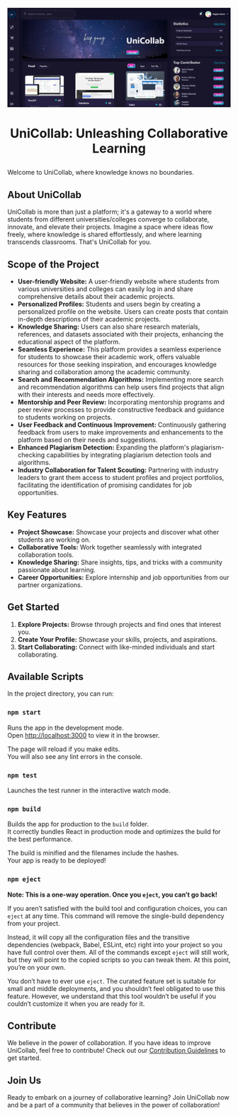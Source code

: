 <p align="center">
  <img src="Unicollab.png">
</p>
<h1><p align="center">UniCollab: Unleashing Collaborative Learning</p></h1>
Welcome to UniCollab, where knowledge knows no boundaries.

## About UniCollab

UniCollab is more than just a platform; it's a gateway to a world where students from different universities/colleges converge to collaborate, innovate, and elevate their projects. Imagine a space where ideas flow freely, where knowledge is shared effortlessly, and where learning transcends classrooms. That's UniCollab for you.

## Scope of the Project

- **User-friendly Website:** A user-friendly website where students from various universities and colleges can easily log in and share comprehensive details about their academic projects.
- **Personalized Profiles:** Students and users begin by creating a personalized profile on the website. Users can create posts that contain in-depth descriptions of their academic projects.
- **Knowledge Sharing:** Users can also share research materials, references, and datasets associated with their projects, enhancing the educational aspect of the platform.
- **Seamless Experience:** This platform provides a seamless experience for students to showcase their academic work, offers valuable resources for those seeking inspiration, and encourages knowledge sharing and collaboration among the academic community.
- **Search and Recommendation Algorithms:** Implementing more search and recommendation algorithms can help users find projects that align with their interests and needs more effectively.
- **Mentorship and Peer Review:** Incorporating mentorship programs and peer review processes to provide constructive feedback and guidance to students working on projects.
- **User Feedback and Continuous Improvement:** Continuously gathering feedback from users to make improvements and enhancements to the platform based on their needs and suggestions.
- **Enhanced Plagiarism Detection:** Expanding the platform's plagiarism-checking capabilities by integrating plagiarism detection tools and algorithms.
- **Industry Collaboration for Talent Scouting:** Partnering with industry leaders to grant them access to student profiles and project portfolios, facilitating the identification of promising candidates for job opportunities.

## Key Features

- **Project Showcase:** Showcase your projects and discover what other students are working on.
- **Collaborative Tools:** Work together seamlessly with integrated collaboration tools.
- **Knowledge Sharing:** Share insights, tips, and tricks with a community passionate about learning.
- **Career Opportunities:** Explore internship and job opportunities from our partner organizations.

## Get Started

1. **Explore Projects:** Browse through projects and find ones that interest you.
2. **Create Your Profile:** Showcase your skills, projects, and aspirations.
3. **Start Collaborating:** Connect with like-minded individuals and start collaborating.

## Available Scripts

In the project directory, you can run:

### `npm start`

Runs the app in the development mode.\
Open [http://localhost:3000](http://localhost:3000) to view it in the browser.

The page will reload if you make edits.\
You will also see any lint errors in the console.

### `npm test`

Launches the test runner in the interactive watch mode.

### `npm build`

Builds the app for production to the `build` folder.\
It correctly bundles React in production mode and optimizes the build for the best performance.

The build is minified and the filenames include the hashes.\
Your app is ready to be deployed!

### `npm eject`

**Note: This is a one-way operation. Once you `eject`, you can’t go back!**

If you aren’t satisfied with the build tool and configuration choices, you can `eject` at any time. This command will remove the single-build dependency from your project.

Instead, it will copy all the configuration files and the transitive dependencies (webpack, Babel, ESLint, etc) right into your project so you have full control over them. All of the commands except `eject` will still work, but they will point to the copied scripts so you can tweak them. At this point, you’re on your own.

You don’t have to ever use `eject`. The curated feature set is suitable for small and middle deployments, and you shouldn’t feel obligated to use this feature. However, we understand that this tool wouldn’t be useful if you couldn’t customize it when you are ready for it.

## Contribute

We believe in the power of collaboration. If you have ideas to improve UniCollab, feel free to contribute! Check out our [Contribution Guidelines](CONTRIBUTING.md) to get started.

## Join Us

Ready to embark on a journey of collaborative learning? Join UniCollab now and be a part of a community that believes in the power of collaboration!
